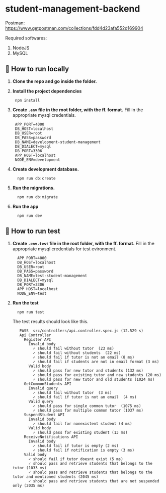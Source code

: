 # student-management-backend

Postman:
https://www.getpostman.com/collections/fdd4d23afa552d169904

Required softwares:

1. NodeJS
2. MySQL

## 🚀 How to run locally

1. **Clone the repo and go inside the folder.**

2. **Install the project dependencies**

   ```shell
    npm install
   ```

3. **Create `.env` file in the root folder, with the ff. format.**
   Fill in the appropriate mysql credentials.

   ```shell
    APP_PORT=4000
    DB_HOST=localhost
    DB_USER=root
    DB_PASS=password
    DB_NAME=development-student-management
    DB_DIALECT=mysql
    DB_PORT=3306
    APP_HOST=localhost
    NODE_ENV=development
   ```

4. **Create development database.**
   ```shell
     npm run db:create
   ```
5. **Run the migrations.**
   ```shell
     npm run db:migrate
   ```
6. **Run the app**
   ```shell
     npm run dev
   ```

## 🚀 How to run test

1. **Create `.env.test` file in the root folder, with the ff. format.**
   Fill in the appropriate mysql credentials for test evironment.
   ```shell
     APP_PORT=4000
     DB_HOST=localhost
     DB_USER=root
     DB_PASS=password
     DB_NAME=test-student-management
     DB_DIALECT=mysql
     DB_PORT=3306
     APP_HOST=localhost
     NODE_ENV=test
   ```
2. **Run the test**

   ```shell
     npm run test
   ```

   The test results should look like this.

   ```shell
      PASS  src/controllers/api.controller.spec.js (12.529 s)
      Api Controller
        Register API
          Invalid body
            ✓ should fail without tutor  (23 ms)
            ✓ should fail without students  (22 ms)
            ✓ should fail if tutor is not an email (8 ms)
            ✓ should fail if students are not in email format (3 ms)
          Valid body
            ✓ should pass for new tutor and students (132 ms)
            ✓ should pass for existing tutor and new students (20 ms)
            ✓ should pass for new tutor and old students (1024 ms)
        GetCommonStudents API
          Invalid query
            ✓ should fail without tutor  (3 ms)
            ✓ should fail if tutor is not an email  (4 ms)
          Valid query
            ✓ should pass for single common tutor  (1075 ms)
            ✓ should pass for multiple common tutor (1037 ms)
        SuspendStudent API
          Invalid body
            ✓ should fail for nonexistent student (4 ms)
          Valid body
            ✓ should pass for existing student (13 ms)
        ReceiveNotifications API
          Invalid body
            ✓ should fail if tutor is empty (2 ms)
            ✓ should fail if notification is empty (3 ms)
        Valid body
          ✓ should fail if tutor doesnt exist (5 ms)
          ✓ should pass and retrieve students that belongs to the tutor (1033 ms)
          ✓ should pass and retrieve students that belongs to the tutor and mentioned students (2045 ms)
          ✓ should pass and retrieve students that are not suspended only (2035 ms)
   ```
